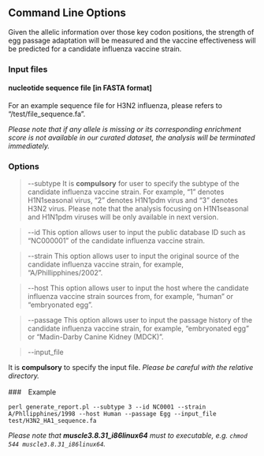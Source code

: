 ## Command Line Options

Given the allelic information over those key codon positions, the strength of egg passage adaptation will be measured and the vaccine effectiveness will be predicted for a candidate influenza vaccine strain.

### Input files
#### nucleotide sequence file [in FASTA format]
For an example sequence file for H3N2 influenza, please refers to “/test/file_sequence.fa”.

*Please note that if any allele is missing or its corresponding enrichment score is not available in our curated dataset, the analysis will be terminated immediately.*

### Options

> --subtype
It is **compulsory** for user to specify the subtype of the candidate influenza vaccine strain. For example, “1” denotes H1N1seasonal virus, “2” denotes H1N1pdm virus and “3” denotes H3N2 virus.
Please note that the analysis focusing on H1N1seasonal and H1N1pdm viruses will be only available in next version.

> --id
This option allows user to input the public database ID such as “NC000001” of the candidate influenza vaccine strain. 

> --strain
This option allows user to input the original source of the candidate influenza vaccine strain, for example, “A/Phillipphines/2002”.

> --host
This option allows user to input the host where the candidate influenza vaccine strain sources  from, for example, “human” or “embryonated egg”.

> --passage
This option allows user to input the passage history of the candidate influenza vaccine strain,  for example, “embryonated egg” or “Madin-Darby Canine Kidney (MDCK)”.

> --input_file
 
It is **compulsory** to specify the input file. 
*Please be careful with the relative directory.*

###　Example

 `perl generate_report.pl --subtype 3 --id NC0001 --strain A/Phllipphines/1998 --host Human --passage Egg --input_file test/H3N2_HA1_sequence.fa`

  *Please note that **muscle3.8.31_i86linux64** must to executable, e.g. `chmod 544 muscle3.8.31_i86linux64`.*
